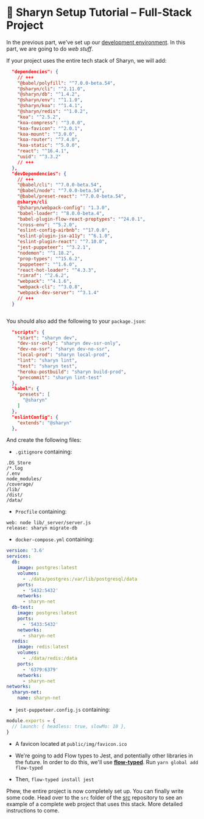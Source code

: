 # 🌹 Sharyn Setup Tutorial – Full-Stack Project

In the previous part, we've set up our [development environment](https://github.com/sharynjs/sharyn/blob/master/docs/1-setup-common.md). In this part, we are going to do _web stuff_.

If your project uses the entire tech stack of Sharyn, we will add:

```json
  "dependencies": {
    // +++
    "@babel/polyfill": "^7.0.0-beta.54",
    "@sharyn/cli": "^2.11.0",
    "@sharyn/db": "^1.4.2",
    "@sharyn/env": "^1.1.0",
    "@sharyn/koa": "^1.4.1",
    "@sharyn/redis": "^1.0.2",
    "koa": "^2.5.2",
    "koa-compress": "^3.0.0",
    "koa-favicon": "^2.0.1",
    "koa-mount": "^3.0.0",
    "koa-router": "^7.4.0",
    "koa-static": "^5.0.0",
    "react": "^16.4.1",
    "uuid": "^3.3.2"
    // +++
  },
  "devDependencies": {
    // +++
    "@babel/cli": "^7.0.0-beta.54",
    "@babel/node": "^7.0.0-beta.54",
    "@babel/preset-react": "^7.0.0-beta.54",
    @sharyn/cli
    "@sharyn/webpack-config": "1.3.0",
    "babel-loader": "^8.0.0-beta.4",
    "babel-plugin-flow-react-proptypes": "^24.0.1",
    "cross-env": "^5.2.0",
    "eslint-config-airbnb": "^17.0.0",
    "eslint-plugin-jsx-a11y": "^6.1.0",
    "eslint-plugin-react": "^7.10.0",
    "jest-puppeteer": "^3.2.1",
    "nodemon": "^1.18.2",
    "prop-types": "^15.6.2",
    "puppeteer": "^1.6.0",
    "react-hot-loader": "^4.3.3",
    "rimraf": "^2.6.2",
    "webpack": "^4.1.6",
    "webpack-cli": "^3.0.8",
    "webpack-dev-server": "^3.1.4"
    // +++
  }
```

```bash

```

You should also add the following to your `package.json`:

```json
  "scripts": {
    "start": "sharyn dev",
    "dev-ssr-only": "sharyn dev-ssr-only",
    "dev-no-ssr": "sharyn dev-no-ssr",
    "local-prod": "sharyn local-prod",
    "lint": "sharyn lint",
    "test": "sharyn test",
    "heroku-postbuild": "sharyn build-prod",
    "precommit": "sharyn lint-test"
  },
  "babel": {
    "presets": [
      "@sharyn"
    ]
  },
  "eslintConfig": {
    "extends": "@sharyn"
  },
```

And create the following files:

- `.gitignore` containing:

```
.DS_Store
/*.log
/.env
node_modules/
/coverage/
/lib/
/dist/
/data/
```

- `Procfile` containing:

```
web: node lib/_server/server.js
release: sharyn migrate-db
```

- `docker-compose.yml` containing:

```yaml
version: '3.6'
services:
  db:
    image: postgres:latest
    volumes:
      - ./data/postgres:/var/lib/postgresql/data
    ports:
      - '5432:5432'
    networks:
      - sharyn-net
  db-test:
    image: postgres:latest
    ports:
      - '5433:5432'
    networks:
      - sharyn-net
  redis:
    image: redis:latest
    volumes:
      - ./data/redis:/data
    ports:
      - '6379:6379'
    networks:
      - sharyn-net
networks:
  sharyn-net:
    name: sharyn-net
```

- `jest-puppeteer.config.js` containing:

```js
module.exports = {
  // launch: { headless: true, slowMo: 10 },
}
```

- A favicon located at `public/img/favicon.ico`

- We're going to add Flow types to Jest, and potentially other libraries in the future. In order to do this, we'll use [**flow-typed**](https://github.com/flow-typed/flow-typed). Run `yarn global add flow-typed`

- Then, `flow-typed install jest`

Phew, the entire project is now completely set up. You can finally write some code. Head over to the `src` folder of the [src](https://github.com/sharynjs/sharyn-boilerplate/tree/master/src) repository to see an example of a complete web project that uses this stack. More detailed instructions to come.
